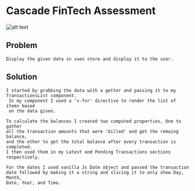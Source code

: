 # Cascade FinTech Assessment

![alt text](https://github.com/brolz/CascadeAssessment/blob/main/src/assets/screenshot.png?raw=true)

## Problem
```
Display the given data in vuex store and display it to the user.
```

## Solution
```
I started by grabbing the data with a getter and passing it to my TransactionsList component.
 In my component I used a 'v-for' directive to render the list of items based 
 on the data given.

To calculate the balances I created two computed properties, One to gather 
all the transaction amounts that were 'billed' and get the remaing balance, 
and the other to get the total balance after every transaction is completed. 
I then used them in my Latest and Pending Transactions sections respectively.

For the dates I used vanilla Js Date object and passed the transaction 
date followed by making it a string and slicing it to only show Day, Month, 
Date, Year, and Time.
```
